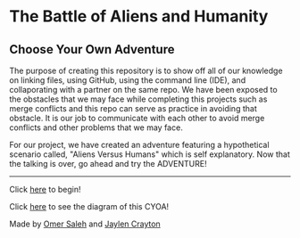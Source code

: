 # The Battle of Aliens and Humanity

## Choose Your Own Adventure

 The purpose of creating this repository is to show off all of our knowledge on linking files, using GitHub, using the command line (IDE), and collaporating with a partner on the same repo. We have been exposed to the obstacles that we may face while completing this projects such as merge conflicts and this repo can serve as practice in avoiding that obstacle. It is our job to communicate with each other to avoid merge conflicts and other problems that we may face.

 For our project, we have created an adventure featuring a hypothetical scenario called, "Aliens Versus Humans" which is self explanatory. Now that the talking is over, go ahead and try the ADVENTURE!

----

Click [here]() to begin!

Click [here](https://docs.google.com/drawings/d/1azG85ugeVYKXfT5kHqQBynU7ZrDmYcccfqMxHYh-weU/edit) to see the diagram of this CYOA!

Made by [Omer Saleh](https://github.com/omers9293) and [Jaylen Crayton](https://github.com/jaylenc5227)